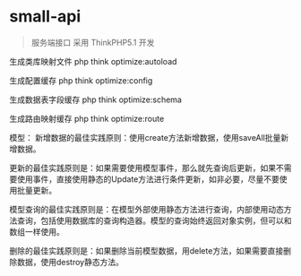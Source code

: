 # small-api

> 服务端接口 采用 ThinkPHP5.1 开发

生成类库映射文件 php think optimize:autoload

生成配置缓存 php think optimize:config

生成数据表字段缓存 php think optimize:schema 

生成路由映射缓存 php think optimize:route


模型：
新增数据的最佳实践原则：使用create方法新增数据，使用saveAll批量新增数据。

更新的最佳实践原则是：如果需要使用模型事件，那么就先查询后更新，如果不需要使用事件，直接使用静态的Update方法进行条件更新，如非必要，尽量不要使用批量更新。

模型查询的最佳实践原则是：在模型外部使用静态方法进行查询，内部使用动态方法查询，包括使用数据库的查询构造器。模型的查询始终返回对象实例，但可以和数组一样使用。

删除的最佳实践原则是：如果删除当前模型数据，用delete方法，如果需要直接删除数据，使用destroy静态方法。